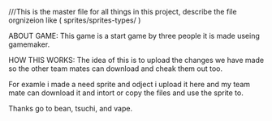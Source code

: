///This is the master file for all things in this project, describe the file orgnizeion like ( sprites/sprites-types/ ) 

ABOUT GAME:
This game is a start game by three people it is made useing gamemaker. 

HOW THIS WORKS:
The idea of this is to upload the changes we have made so the other team mates can download and cheak them out too. 

For examle i made a need sprite and odject i upload it here and my team mate can download it and intort or copy the files and use the sprite to. 

Thanks go to bean, tsuchi, and vape.
